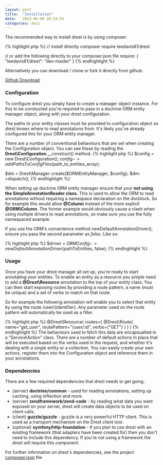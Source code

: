 ```yaml
---
layout: post
title:  "Installation"
date:   2013-06-08 20:24:55
categories: docs
---
```




The recommended way to install drest is by using composer.

{% highlight php %}
// install directly
composer require leedavis81/drest

// or add the following directly to your composer.json file
require: {
    "leedavis81/drest": "dev-master"
}
{% endhighlight %}


 Alternatively you can download / clone or fork it directly from github.
 
 <a class="btn btn-medium btn-primary" href="https://github.com/leedavis81/drest/archive/master.zip">Github Download</a> 

### Configuration

To configure drest you simply have to create a manager object instance. For this to be constucted you're required to pass in a doctrine ORM entity manager object, along with your drest configuration.

The paths to your entity classes must be provided to configuration object so drest knows where to read annotations from. It's likely you've already configured this for your ORM entity manager.

There are a number of conventional behaviours that are set when creating the Configuration object. You can see these by reading the **Drest\Configuration** \__construct() method.
{% highlight php %}
$config = new Drest\Configuration();
$config->addPathsToConfigFiles($path_to_entities_array);

$dm = Drest\Manager::create($ORMEntityManager, $config);
$dm->dispatch();
{% endhighlight %}

When setting up doctrine ORM entity manager ensure that your **not using the SimpleAnnotationReader class**. 
This is used to allow the ORM to read annotations without requiring a namespace declaration on the docblock. 
So for example this would allow **@Column** instead of the more explicit **@ORM\Column**. The former example would obviously cause a clash when using multiple drivers to read annotations, so make sure you use the fully namespaced example.

If you use the ORM's convenience method newDefaultAnnotationDriver(), ensure you pass the second parameter as *false*. Like so:

{% highlight php %}
$driver = $ORMConfig->newDefaultAnnotationDriver($pathToEntities, false);
{% endhighlight %}

### Usage

Once you have your drest manager all set up, you're ready to start annotating your entities. 
To enable an entity as a resource you simple need to add a **@Drest\\Resource** annotation to the top of your entity class. 
You can then start exposing routes by providing a route pattern, a name (must be unique) and a set of verbs to match on that route.

So for example the following annotation will enable you to select that entity by using the route /user/{identifier}. 
Any parameter used on the route pattern will automatically be used as a filter.

{% highlight php %}
@Drest\Resource(
    routes={
        @Drest\Route(
            name="get_user",
            routePattern="/user/:id",
            verbs={"GET"}
        )
    }
)
{% endhighlight %}
The behaviours used to fetch this data are encapsualted in a "Service\Action" class. 
There are a number of default actions in place that will be executed based on the verbs used in the request, and whether it's dealing with a single entity or a collection. 
You can easily create your own actions, register them into the Configuration object and reference them in your annotations.

### Dependencies
There are a few required dependencies that drest needs to get going. 

- (server) **doctrine/common** - used for reading annotations, setting up caching, using inflection and more.
- (server) **zendframework/zend-code** - by reading what data you want exposed on your server, drest will create data objects to be used on client calls.
- (client) **guzzle/guzzle** - guzzle is a very powerful HTTP client. This is used as a transport mechanism on the Drest client tool.
- (optional) **symfony/http-foundation** - If you plan to use drest with an existing framework (that adapters have been created for) then you don't need to include this dependency.
If you're not using a framework the drest will require this component.

For further information on drest's dependencies, see the project [composer.json](https://github.com/leedavis81/drest/blob/master/composer.json) file

